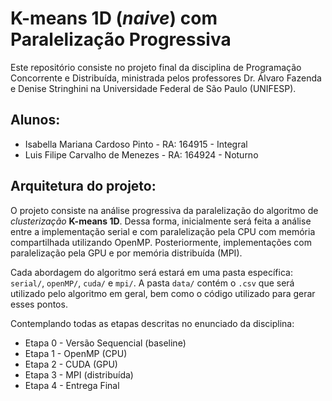 # K-means 1D (*naive*) com Paralelização Progressiva

Este repositório consiste no projeto final da disciplina de Programação Concorrente e Distribuída, ministrada pelos professores Dr. Álvaro Fazenda e Denise Stringhini na Universidade Federal de São Paulo (UNIFESP). 

## Alunos:

- Isabella Mariana Cardoso Pinto - RA: 164915 - Integral
- Luis Filipe Carvalho de Menezes - RA: 164924 - Noturno

## Arquitetura do projeto:

O projeto consiste na análise progressiva da paralelização do algoritmo de *clusterização* **K-means 1D**. Dessa forma, inicialmente será feita a análise entre a implementação serial e com paralelização pela CPU com memória compartilhada utilizando OpenMP. Posteriormente, implementações com paralelização pela GPU e por memória distribuída (MPI). 

Cada abordagem do algoritmo será estará em uma pasta específica: ```serial/```, ```openMP/```, ```cuda/``` e ```mpi/```. A pasta ```data/``` contém o ```.csv``` que será utilizado pelo algoritmo em geral, bem como o código utilizado para gerar esses pontos.

Contemplando todas as etapas descritas no enunciado da disciplina:
- Etapa 0 - Versão Sequencial (baseline)
- Etapa 1 - OpenMP (CPU)
- Etapa 2 - CUDA (GPU)
- Etapa 3 - MPI (distribuída)
- Etapa 4 - Entrega Final